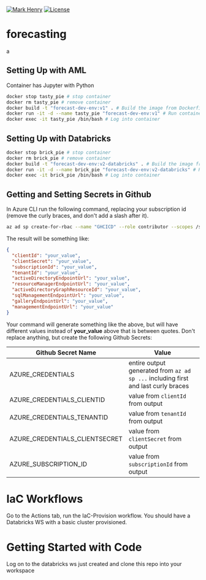 [![Mark Henry](https://img.shields.io/static/v1?label=Author&message=Mark%20Henry&color=success)](https://www.linkedin.com/in/marknhenry/) 
[![License](https://img.shields.io/static/v1?label=License&message=MIT&color=blue)](https://www.linkedin.com/in/marknhenry/)

# forecasting
a
## Setting Up with AML
Container has Jupyter with Python

``` bash 
docker stop tasty_pie # stop container
docker rm tasty_pie # remove container
docker build -t "forecast-dev-env:v1" . # Build the image from Dockerfile
docker run -it -d --name tasty_pie "forecast-dev-env:v1" # Run container
docker exec -it tasty_pie /bin/bash # Log into container
```

## Setting Up with Databricks
``` bash 
docker stop brick_pie # stop container
docker rm brick_pie # remove container
docker build -t "forecast-dev-env:v2-databricks" . # Build the image from Dockerfile
docker run -it -d --name brick_pie "forecast-dev-env:v2-databricks" # Run container
docker exec -it brick_pie /bin/bash # Log into container
```

## Getting and Setting Secrets in Github
In Azure CLI run the following command, replacing your subscription id (remove the curly braces, and don't add a slash after it).  
``` bash
az ad sp create-for-rbac --name "GHCICD" --role contributor --scopes /subscriptions/{subscription_id} --sdk-auth
```

The result will be something like: 
``` json
{
  "clientId": "your_value",
  "clientSecret": "your_value",
  "subscriptionId": "your_value",
  "tenantId": "your_value",
  "activeDirectoryEndpointUrl": "your_value",
  "resourceManagerEndpointUrl": "your_value",
  "activeDirectoryGraphResourceId": "your_value",
  "sqlManagementEndpointUrl": "your_value",
  "galleryEndpointUrl": "your_value",
  "managementEndpointUrl": "your_value"
}
```

Your command will generate something like the above, but will have different values instead of **your_value** above that is between quotes.  Don't replace anything, but create the following Github Secrets: 

| Github Secret Name | Value |
|--------------------|-------------------------------------|
| AZURE_CREDENTIALS | entire output generated from `az ad sp ...` including first and last curly braces|
| AZURE_CREDENTIALS_CLIENTID | value from `clientId` from output |
| AZURE_CREDENTIALS_TENANTID | value from `tenantId` from output |
| AZURE_CREDENTIALS_CLIENTSECRET | value from `clientSecret` from output |
| AZURE_SUBSCRIPTION_ID | value from `subscriptionId` from output |

# IaC Workflows
Go to the Actions tab, run the IaC-Provision workflow.  You should have a Databricks WS with a basic cluster provisioned.

# Getting Started with Code
Log on to the databricks ws just created and clone this repo into your workspace
